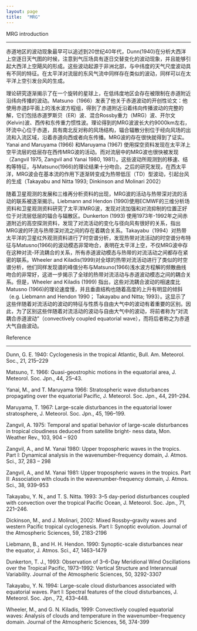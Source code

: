 ```yaml
---
layout: page
title:  "MRG"
---
```


MRG introduction

---

赤道地区的波动现象最早可以追述到20世纪40年代，Dunn(1940)在分析大西洋上空逐日天气图的时候，注意到气压场具有逐日交替变化的波动现象，并且能够引起大西洋上空飓风的形成。这些波动起源于非洲北部，与中纬度的天气尺度波动具有不同的特征。在太平洋对流层的东风气流中同样存在类似的波动，同样可以在太平洋上空引发台风的生成。

理论研究逐渐揭示了在一个旋转的星球上，在低纬度地区会存在被限制在赤道附近沿纬向传播的波动。Matsuno（1966）发表了他关于赤道波动的开创性论文：他使用赤道β平面上的浅水波方程组，得到了赤道附近沿着纬向传播波动的完整的解，它们包括赤道罗斯贝（ER）波、混合Rossby重力（MRG）波、开尔文(Kelvin)波、西传和东传重力惯性波。理论得到的MRG波波长大约9000km左右，环流中心位于赤道，具有南北反对称的风场结构，辐合辐散分别位于经向风场的出流和入流区域，沿着赤道向西或者向东传播。MRG波的存在很快就得到了证实。Yanai and Maruyama (1966) 和Maruyama (1967) 使用探空资料发现在太平洋上空平流层的低层存在西传MRG波的活动。而对流层中的MRG波也很快被发现（Zangvil 1975, Zangvil and Yanai 1980, 1981）。这些波动所观测到的移速、结构等特征，与Matsuno(1966)的理论结果十分吻合。之后的研究发现，在西太平洋，MRG波会在基本流的作用下逐渐转变成为热带低压（TD）型波动，引起台风的生成（Takayabu and Nitta 1993; Dinkinson and Molinari 2002）

随着卫星观测的发展和三维再分析资料的出现，MRG波的活动与热带深对流的活动的联系被逐渐揭示。Liebmann and Hendon (1990)使用ECMWF的三维分析场资料和卫星观测资料研究了太平洋MRG波，发现对流加强和对流抑制的位置正好位于对流层低层的辐合与辐散区。Dunkerton (1993) 使用1973年-1992年之间赤道附近的高空探测资料，发现了对流活动的变化与径向风有很好的关系，指出MRG波的环流与热带深对流之间的存在着耦合关系。Takayabu（1994）对热带太平洋的卫星红外观测资料进行了时空谱分析，发现热带对流活动的时空谱分布特征与Matusno(1966)的波动模态非常吻合，表明在太平洋上空，不仅MRG波中存在这种对流-环流耦合的关系，所有赤道波动模态与热带的对流活动之间都存在紧密的联系。Wheeler and Kiladis(1999)对全球的热带对流活动进行了类似的时空谱分析，他们同样发现谱的峰值分布与Matsuno(1966)浅水波方程解的频散曲线吻合的非常好，这进一步揭示了全球的热带对流活动与赤道波动模态之间的耦合关系。但是，Wheeler and Kiladis (1999) 指出，这些对流耦合波动的相速度比Matusno (1966)的理论速度慢，并且垂直结构也随着高度的上升有明显的倾斜（e.g. Liebmann and Hendon 1990； Takayabu and Nitta; 1993）。这显示了这些伴随着对流活动的波动的特征与性质与自由大气中的波动有着重要的区别。因此，为了区别这些伴随着对流活动的波动与自由大气中的波动，将前者称为“对流耦合赤道波动”（convectively coupled equatorial wave），而将后者称之为赤道大气自由波动。



Reference

---

Dunn, G. E. 1940: Cyclogenesis in the tropical Atlantic, Bull. Am. Meteorol. Soc., 21, 215–229

Matsuno, T. 1966: Quasi-geostrophic motions in the equatorial area, J. Meteorol. Soc. Jpn., 44, 25–43.

Yanai, M., and T. Maruyama 1966: Stratospheric wave disturbances propagating over the equatorial Pacific, J. Meteorol. Soc. Jpn., 44, 291–294.

Maruyama, T. 1967: Large-scale disturbances in the equatorial lower stratosphere, J. Meteorol. Soc. Jpn., 45, 196–199.

Zangvil, A. 1975: Temporal and spatial behavior of large-scale disturbances in tropical cloudiness deduced from satellite bright- ness data, Mon. Weather Rev., 103, 904 – 920 

Zangvil, A., and M. Yanai 1980: Upper tropospheric waves in the tropics. Part I: Dynamical analysis in the wavenumber-frequency domain, J. Atmos. Sci., 37, 283 – 298 

Zangvil, A., and M. Yanai 1981: Upper tropospheric waves in the tropics. Part II: Association with clouds in the wavenumber-frequency domain, J. Atmos. Sci., 38, 939–953 

Takayabu, Y. N., and T. S. Nitta. 1993: 3–5 day-period disturbances coupled with convection over the tropical Pacific Ocean, J. Meteorol. Soc. Jpn., 71, 221–246.

Dickinson, M., and J. Molinari, 2002: Mixed Rossby–gravity waves and western Pacific tropical cyclogenesis. Part I: Synoptic evolution. Journal of the Atmospheric Sciences, 59, 2183-2196

Liebmann, B., and H. H. Hendon. 1990: Synoptic-scale disturbances near the equator, J. Atmos. Sci., 47, 1463–1479

Dunkerton, T. J., 1993: Observation of 3–6-Day Meridional Wind Oscillations over the Tropical Pacific, 1973–1992: Vertical Structure and Interannual Variability. Journal of the Atmospheric Sciences, 50, 3292-3307

Takayabu, Y. N. 1994: Large-scale cloud disturbances associated with equatorial waves. Part I: Spectral features of the cloud disturbances, J. Meteorol. Soc. Jpn., 72, 433–448.

Wheeler, M., and G. N. Kiladis, 1999: Convectively coupled equatorial waves: Analysis of clouds and temperature in the wavenumber–frequency domain. Journal of the Atmospheric Sciences, 56, 374-399